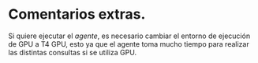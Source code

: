 # Comentarios extras.

Si quiere ejecutar el *agente*, es necesario cambiar el entorno de ejecución de GPU a T4 GPU, esto ya que el agente toma mucho tiempo para realizar las distintas consultas si se utiliza GPU.
